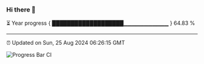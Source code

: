 ### Hi there 👋

⏳ Year progress { ███████████████████▁▁▁▁▁▁▁▁▁▁▁ } 64.83 %

---

⏰ Updated on Sun, 25 Aug 2024 06:26:15 GMT

![Progress Bar CI](https://github.com/ZhaoGui/ZhaoGui/workflows/Progress%20Bar%20CI/badge.svg)
